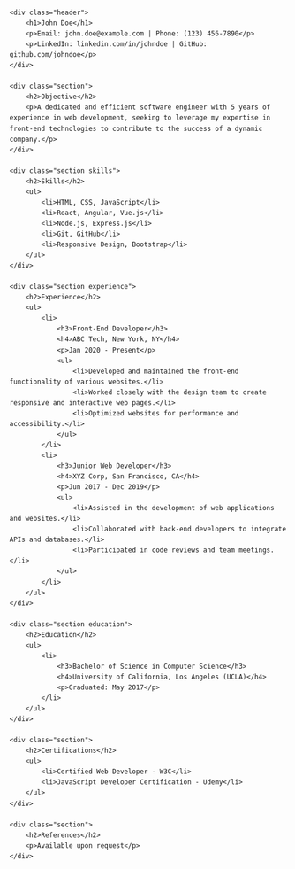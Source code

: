 <!DOCTYPE html>
<html lang="en">
<head>
    <meta charset="UTF-8">
    <meta name="viewport" content="width=device-width, initial-scale=1.0">
    <title>John Doe - Resume</title>
    <style>
        body {
            font-family: Arial, sans-serif;
            margin: 20px;
            line-height: 1.6;
        }
        h1, h2, h3 {
            color: #333;
        }
        .header, .section {
            margin-bottom: 20px;
        }
        .header {
            text-align: center;
        }
        .contact-info, .skills, .education, .experience {
            margin-bottom: 15px;
        }
        .contact-info p {
            margin: 5px 0;
        }
        ul {
            padding-left: 20px;
        }
        .experience ul, .education ul {
            list-style-type: none;
            padding-left: 0;
        }
        .experience li, .education li {
            margin-bottom: 10px;
        }
        .experience h4, .education h4 {
            margin: 5px 0;
        }
        .experience p, .education p {
            margin: 5px 0 10px 0;
            font-style: italic;
        }
    </style>
</head>
<body>

    <div class="header">
        <h1>John Doe</h1>
        <p>Email: john.doe@example.com | Phone: (123) 456-7890</p>
        <p>LinkedIn: linkedin.com/in/johndoe | GitHub: github.com/johndoe</p>
    </div>

    <div class="section">
        <h2>Objective</h2>
        <p>A dedicated and efficient software engineer with 5 years of experience in web development, seeking to leverage my expertise in front-end technologies to contribute to the success of a dynamic company.</p>
    </div>

    <div class="section skills">
        <h2>Skills</h2>
        <ul>
            <li>HTML, CSS, JavaScript</li>
            <li>React, Angular, Vue.js</li>
            <li>Node.js, Express.js</li>
            <li>Git, GitHub</li>
            <li>Responsive Design, Bootstrap</li>
        </ul>
    </div>

    <div class="section experience">
        <h2>Experience</h2>
        <ul>
            <li>
                <h3>Front-End Developer</h3>
                <h4>ABC Tech, New York, NY</h4>
                <p>Jan 2020 - Present</p>
                <ul>
                    <li>Developed and maintained the front-end functionality of various websites.</li>
                    <li>Worked closely with the design team to create responsive and interactive web pages.</li>
                    <li>Optimized websites for performance and accessibility.</li>
                </ul>
            </li>
            <li>
                <h3>Junior Web Developer</h3>
                <h4>XYZ Corp, San Francisco, CA</h4>
                <p>Jun 2017 - Dec 2019</p>
                <ul>
                    <li>Assisted in the development of web applications and websites.</li>
                    <li>Collaborated with back-end developers to integrate APIs and databases.</li>
                    <li>Participated in code reviews and team meetings.</li>
                </ul>
            </li>
        </ul>
    </div>

    <div class="section education">
        <h2>Education</h2>
        <ul>
            <li>
                <h3>Bachelor of Science in Computer Science</h3>
                <h4>University of California, Los Angeles (UCLA)</h4>
                <p>Graduated: May 2017</p>
            </li>
        </ul>
    </div>

    <div class="section">
        <h2>Certifications</h2>
        <ul>
            <li>Certified Web Developer - W3C</li>
            <li>JavaScript Developer Certification - Udemy</li>
        </ul>
    </div>

    <div class="section">
        <h2>References</h2>
        <p>Available upon request</p>
    </div>

</body>
</html>
